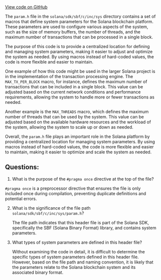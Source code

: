 
[View code on GitHub](https://github.com/solana-labs/solana/blob/master/sdk/sbf/c/inc/sys/param.h)

The `param.h` file in the `solana/sdk/sbf/c/inc/sys` directory contains a set of macros that define system parameters for the Solana blockchain platform. These parameters are used to configure various aspects of the system, such as the size of memory buffers, the number of threads, and the maximum number of transactions that can be processed in a single block.

The purpose of this code is to provide a centralized location for defining and managing system parameters, making it easier to adjust and optimize the system as needed. By using macros instead of hard-coded values, the code is more flexible and easier to maintain.

One example of how this code might be used in the larger Solana project is in the implementation of the transaction processing engine. The `MAX_TX_PER_BLOCK` macro, for instance, defines the maximum number of transactions that can be included in a single block. This value can be adjusted based on the current network conditions and performance requirements, allowing the system to handle more or fewer transactions as needed.

Another example is the `MAX_THREADS` macro, which defines the maximum number of threads that can be used by the system. This value can be adjusted based on the available hardware resources and the workload of the system, allowing the system to scale up or down as needed.

Overall, the `param.h` file plays an important role in the Solana platform by providing a centralized location for managing system parameters. By using macros instead of hard-coded values, the code is more flexible and easier to maintain, making it easier to optimize and scale the system as needed.
## Questions: 
 1. What is the purpose of the `#pragma once` directive at the top of the file?
   
   `#pragma once` is a preprocessor directive that ensures the file is only included once during compilation, preventing duplicate definitions and potential errors.

2. What is the significance of the file path `solana/sdk/sbf/c/inc/sys/param.h`?

   The file path indicates that this header file is part of the Solana SDK, specifically the SBF (Solana Binary Format) library, and contains system parameters.

3. What types of system parameters are defined in this header file?

   Without examining the code in detail, it is difficult to determine the specific types of system parameters defined in this header file. However, based on the file path and naming convention, it is likely that the parameters relate to the Solana blockchain system and its associated binary format.